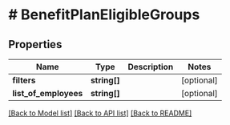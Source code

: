 # # BenefitPlanEligibleGroups

## Properties

Name | Type | Description | Notes
------------ | ------------- | ------------- | -------------
**filters** | **string[]** |  | [optional]
**list_of_employees** | **string[]** |  | [optional]

[[Back to Model list]](../../README.md#models) [[Back to API list]](../../README.md#endpoints) [[Back to README]](../../README.md)
